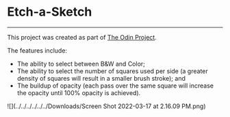 # Etch-a-Sketch
<hr>



This project was created as part of [The Odin Project](https://www.theodinproject.com/).

The features include:
- The ability to select between B&W and Color;
- The ability to select the number of squares used per side (a greater density of squares will result in a smaller brush stroke); and 
- The buildup of opacity (each pass over the same square will increase the opacity until 100% opacity is achieved). 

![](../../../../../../Downloads/Screen Shot 2022-03-17 at 2.16.09 PM.png)